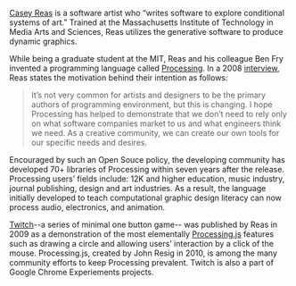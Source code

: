 [Casey Reas](http://reas.com/information) is a software artist who “writes software to explore conditional systems of art.” Trained at the Massachusetts Institute of Technology in Media Arts and Sciences, Reas utilizes the generative software to produce dynamic graphics. 

While being a graduate student at the MIT, Reas and his colleague Ben Fry invented a programming language called [Processing](https://processing.org/). In a 2008 [interview](http://adage.com/article/feature/digital-talent-ben-fry-casey-reas/125765/), Reas states the motivation behind their intention as follows:

>It’s not very common for artists and designers to be the primary authors of programming environment, but this is changing. I hope Processing has helped to demonstrate that we don’t need to rely only on what software companies market to us and what engineers think we need. As a creative community, we can create our own tools for our specific needs and desires.

Encouraged by such an Open Souce policy, the developing community has developed 70+ libraries of Processing within seven years after the release. Processing users’ fields include: 12K and higher education, music industry, journal publishing, design and art industries. As a result, the language initially developed to teach computational graphic design literacy can now process audio, electronics, and animation. 

[Twitch](http://reas.com/twitch/)--a series of minimal one button game-- was published by Reas in 2009 as a demonstration of the most elementally [Processing.js](http://processingjs.org/) features such as drawing a circle and allowing users’ interaction by a click of the mouse. Processing.js, created by John Resig in 2010, is among the many community efforts to keep Processing prevalent. Twitch is also a part of Google Chrome Experiements projects. 
